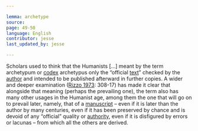 ```yaml
---

lemma: archetype
source:
page: 49-50
language: English
contributor: jesse
last_updated_by: jesse

---
```


Scholars used to think that the Humanists […] meant by the term archetypum or [codex](codex.html) archetypus only the “official [text](text.html)” checked by the [author](author.html) and intended to be published afterward in further copies. A wider and deeper examination ([Rizzo 1973](bibliography.html#rizzo_lessico_1973): 308-17) has made it clear that alongside that meaning (perhaps the prevailing one), the term also has many other usages in the Humanist age, among them the one that will go on to prevail later, namely, that of a [manuscript](manuscript.html) – even if it is later than the author by many centuries, even if it has been preserved by chance and is devoid of any “official” quality or [authority](authority.html), even if it is disfigured by errors or lacunas – from which all the others are derived.
